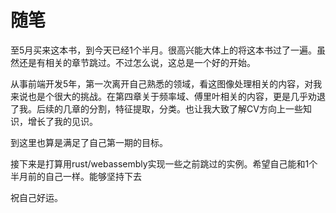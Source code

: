 # 随笔

至5月买来这本书，到今天已经1个半月。很高兴能大体上的将这本书过了一遍。虽然还是有相关的章节跳过。不过怎么说，这总是一个好的开始。

从事前端开发5年，第一次离开自己熟悉的领域，看这图像处理相关的内容，对我来说也是个很大的挑战。在第四章关于频率域、傅里叶相关的内容，更是几乎劝退了我。后续的几章的分割，特征提取，分类。也让我大致了解CV方向上一些知识，增长了我的见识。

到这里也算是满足了自己第一期的目标。

接下来是打算用rust/webassembly实现一些之前跳过的实例。希望自己能和1个半月前的自己一样。能够坚持下去

祝自己好运。

